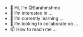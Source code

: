 - 👋 Hi, I’m @Sarahmshmo
- 👀 I’m interested in ...
- 🌱 I’m currently learning ...
- 💞️ I’m looking to collaborate on ...
- 📫 How to reach me ...

<!---
Sarahmshmo/Sarahmshmo is a ✨ special ✨ repository because its `README.md` (this file) appears on your GitHub profile.
You can click the Preview link to take a look at your changes.
--->
